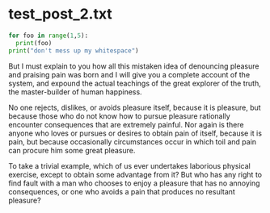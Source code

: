 # test\_post\_2.txt

```python
for foo in range(1,5):
  print(foo)
print("don't mess up my whitespace")
```

But I must explain to you how all this mistaken idea of denouncing
pleasure and praising pain was born and I will give you a complete
account of the system, and expound the actual teachings of the great
explorer of the truth, the master-builder of human happiness.

No one rejects, dislikes, or avoids pleasure itself, because it is
pleasure, but because those who do not know how to pursue pleasure
rationally encounter consequences that are extremely painful. Nor again
is there anyone who loves or pursues or desires to obtain pain of
itself, because it is pain, but because occasionally circumstances occur
in which toil and pain can procure him some great pleasure.

To take a trivial example, which of us ever undertakes laborious
physical exercise, except to obtain some advantage from it? But who has
any right to find fault with a man who chooses to enjoy a pleasure that
has no annoying consequences, or one who avoids a pain that produces no
resultant pleasure?
